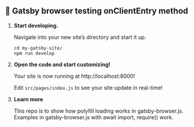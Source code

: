 ## 🚀 Gatsby browser testing onClientEntry method

1.  **Start developing.**

    Navigate into your new site’s directory and start it up.

    ```shell
    cd my-gatsby-site/
    npm run develop
    ```

2.  **Open the code and start customizing!**

    Your site is now running at http://localhost:8000!

    Edit `src/pages/index.js` to see your site update in real-time!

3.  **Learn more**

    This repo is to show how polyfill loading works in gatsby-browser.js.
    Examples in gatsby-browser.js with await import, require() work.
